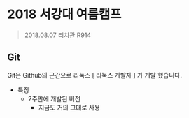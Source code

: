 # 2018 서강대 여름캠프

> 2018.08.07
> 리치관 R914

## Git

Git은 Github의 근간으로 리눅스 [ 리눅스 개발자 ] 가 개발 했습니다.

- 특징
	-	2주만에 개발된 버전
		- 지금도 거의 그대로 사용

 
